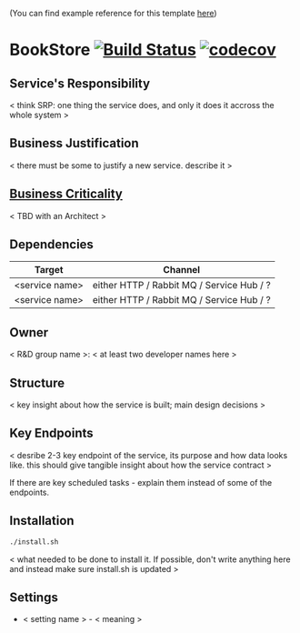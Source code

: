 (You can find example reference for this template [here](https://github.com/gtforge/arm_service/blob/dev/README.md))

# BookStore [![Build Status](https://travis-ci.com/gtforge/BookStore.svg?token=TRAVIS_TOKEN&branch=dev)](https://travis-ci.com/gtforge/BookStore) [![codecov](https://codecov.io/gh/gtforge/BookStore_service/branch/dev/graph/badge.svg?token=CODECOV_TOKEN)](https://codecov.io/gh/gtforge/BookStore)

## Service's Responsibility

\< think SRP: one thing the service does, and only it does it accross the whole system >

## Business Justification

\< there must be some to justify a new service. describe it >

## [Business Criticality](https://confluence.gtforge.com/display/AR/Business+Criticality)

\< TBD with an Architect >

## Dependencies

| Target | Channel |
| --- | --- |
| \<service name> | either HTTP / Rabbit MQ / Service Hub / ? |
| \<service name> | either HTTP / Rabbit MQ / Service Hub / ? |

## Owner

\< R&D group name >: \< at least two developer names here >

## Structure

\< key insight about how the service is built; main design decisions >

## Key Endpoints

\< desribe 2-3 key endpoint of the service, its purpose and how data looks like. this should give tangible insight about how the service contract >

If there are key scheduled tasks - explain them instead of some of the endpoints.

## Installation

```bash
./install.sh
```

\< what needed to be done to install it. If possible, don't write anything here and instead make sure install.sh is updated >

## Settings

* \< setting name > - \< meaning >
